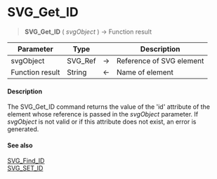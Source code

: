 # SVG_Get_ID

>**SVG_Get_ID** ( *svgObject* ) -> Function result

| Parameter | Type |  | Description |
| --- | --- | --- | --- |
| svgObject | SVG_Ref | &#8594; | Reference of SVG element |
| Function result | String | &#8592; | Name of element |



#### Description 

The SVG\_Get\_ID command returns the value of the 'id' attribute of the element whose reference is passed in the *svgObject* parameter. If *svgObject* is not valid or if this attribute does not exist, an error is generated.

#### See also 

[SVG\_Find\_ID](SVG%5FFind%5FID.md)  
[SVG\_SET\_ID](SVG%5FSET%5FID.md)  